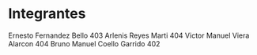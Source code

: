 # Integrantes
Ernesto Fernandez Bello 403
Arlenis Reyes Marti 404
Victor Manuel Viera Alarcon 404
Bruno Manuel Coello Garrido 402
